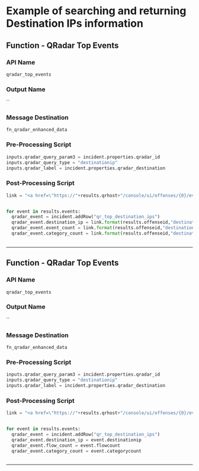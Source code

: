 <!--
    DO NOT MANUALLY EDIT THIS FILE
    THIS FILE IS AUTOMATICALLY GENERATED WITH resilient-sdk codegen
-->

# Example of searching and returning Destination IPs information

## Function - QRadar Top Events

### API Name
`qradar_top_events`

### Output Name
``

### Message Destination
`fn_qradar_enhanced_data`

### Pre-Processing Script
```python
inputs.qradar_query_param3 = incident.properties.qradar_id
inputs.qradar_query_type = "destinationip"
inputs.qradar_label = incident.properties.qradar_destination
```

### Post-Processing Script
```python
link = "<a href=\"https://"+results.qrhost+"/console/ui/offenses/{0}/events?filter={1}%3B%3D%3B%3B{2}&page=1&pagesize=10\" target=\"_blank\">{3}</a>"


for event in results.events:
  qradar_event = incident.addRow("qr_top_destination_ips")
  qradar_event.destination_ip = link.format(results.offenseid,"destinationip",event.destinationip,event.destinationip)
  qradar_event.event_count = link.format(results.offenseid,"destinationip",event.destinationip,event.eventcount)
  qradar_event.category_count = link.format(results.offenseid,"destinationip",event.destinationip,event.categorycount)
  
```

---

## Function - QRadar Top Events

### API Name
`qradar_top_events`

### Output Name
``

### Message Destination
`fn_qradar_enhanced_data`

### Pre-Processing Script
```python
inputs.qradar_query_param3 = incident.properties.qradar_id
inputs.qradar_query_type = "destinationip"
inputs.qradar_label = incident.properties.qradar_destination
```

### Post-Processing Script
```python
link = "<a href=\"https://"+results.qrhost+"/console/ui/offenses/{0}/events?filter={1}%3B%3D%3B%3B{2}&page=1&pagesize=10\" target=\"_blank\">{3}</a>"


for event in results.events:
  qradar_event = incident.addRow("qr_top_destination_ips")
  qradar_event.destination_ip = event.destinationip
  qradar_event.flow_count = event.flowcount
  qradar_event.category_count = event.categorycount
  
```

---

